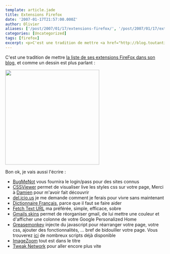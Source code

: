 ```yaml
---
template: article.jade
title: Extensions Firefox
date: '2007-01-17T21:57:00.000Z'
author: Olivier
aliases: ['/post/2007/01/17/extensions-firefox/', '/post/2007/01/17/extensions-firefox/']
categories: [Uncategorized]
tags: [firefox]
excerpt: <p>C'est une tradition de mettre <a href="http://blog.toutantic.net/index.php?2005/12/04/221-extensions-firefox-le-retour-de-la-liste"> la liste de ses extensions FireFox dans son blog</a>, et comme un dessin est plus parlant :</p>
---
```


<p>C'est une tradition de mettre <a href="http://blog.toutantic.net/index.php?2005/12/04/221-extensions-firefox-le-retour-de-la-liste"> la liste de ses extensions FireFox dans son blog</a>, et comme un dessin est plus parlant :</p>
<!--more-->
<p><a href="/images/firefox-addons.png"><img src="/images/firefox-addons-297x300.png" alt="" title="firefox-addons" width="297" height="300" class="alignnone size-medium wp-image-83" /></a></p> <p>Bon ok, je vais aussi l'écrire :</p> <ul> <li><a href="http://roachfiend.com/archives/2005/02/07/bugmenot">BugMeNot</a> vous fournira le login/pass pour des sites connus</li> <li><a href="https://addons.mozilla.org/firefox/2104/">CSSViewer</a> permet de visualiser live les styles css sur votre page, Merci à <a href="http://www.dviel.com/archives/27">Damien</a> pour m'avoir fait découvrir</li> <li><a href="http://del.icio.us/help/firefox/extension">del.icio.us</a> je me demande comment je ferais pour vivre sans maintenant</li> <li><a href="https://addons.mozilla.org/firefox/3066/">Dictionnaire Français</a>, parce que il faut se faire aider</li> <li><a href="https://addons.mozilla.org/firefox/518/">Fetch Text URL</a> ma préférée, simple, efficace, sobre</li> <li><a href="http://gmailskins.mozdev.org/installation.html">Gmails skins</a> permet de réorganiser gmail, de lui mettre une couleur et d'afficher une colonne de votre Google Personalized Home</li> <li><a href="https://addons.mozilla.org/firefox/748/">Greasemonkey</a> injecte du javascript pour réarranger votre page, votre css, ajouter des fonctionnalités, ... bref de bidouiller votre page. Vous trouverez <a href="http://userscripts.org/">ici</a> de nombreux scripts déjà disponible</li> <li><a href="https://addons.mozilla.org/firefox/139/">ImageZoom</a> tout est dans le titre</li> <li><a href="https://addons.mozilla.org/firefox/327/">Tweak Network</a> pour aller encore plus vite</li> </ul>